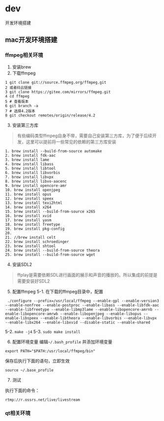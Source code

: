# dev
开发环境搭建


## mac开发环境搭建
### ffmpeg相关环境
1. 安装brew
2. 下载ffmpeg
```
1 git clone git://source.ffmpeg.org/ffmpeg.git 
2 或者码云链接
3 git clone https://gitee.com/mirrors/ffmpeg.git
4 cd ffmpeg
5 # 查看版本
6 git branch -a
7 # 选择4.2版本
8 git checkout remotes/origin/release/4.2
```

3. 安装第三方库
> 有些编码类型ffmpeg自身不带，需要自己安装第三方库，为了便于后续开发，这里可以提前将一些常见的依赖的第三方库安装

```
1. brew install --build-from-source automake
2. brew install fdk-aac
3. brew install lame
4. brew install libass
5. brew install libtool
6. brew install libvorbis
7. brew install libvpx
8. brew install libvo-aacenc
9. brew install opencore-amr
10. brew install openjpeg
11. brew install opus
12. brew install speex
13. brew install texi2html
14. brew install x264
15. brew install --build-from-source x265
16. brew install xvid
17. brew install yasm
18. brew install freetype
19. brew install pkg-config
20.
21. //brew install celt
22. brew install schroedinger
23. brew install shtool
24. brew install --build-from-source theora
25. brew install --build-from-source wget
```

4. 安装SDL2
> ffplay是需要依赖SDL进行画面的展示和声音的播放的。所以集成的前提是需要安装好SDL2

5. 配置ffmpeg
5-1. 在下载的ffmpeg目录中，配置
```
 ./configure --prefix=/usr/local/ffmpeg --enable-gpl --enable-version3 --enable-nonfree --enable-postproc --enable-libass --enable-libfdk-aac --enable-libfreetype --enable-libmp3lame --enable-libopencore-amrnb --enable-libopencore-amrwb --enable-libopenjpeg --enable-libopus --enable-libspeex --enable-libtheora --enable-libvorbis --enable-libvpx --enable-libx264 --enable-libxvid --disable-static --enable-shared
```
5-2. `make -j4`
5-3. `sudo make install`

6. 配置环境变量
编辑`~/.bash_profile` 并添加环境变量

```
export PATH="$PATH:/usr/local/ffmpeg/bin"
```

保存后执行下面的语句，立即生效

```
source ~/.base_profile
```

7. 测试

执行下面的命令：

```
rtmp://r.ossrs.net/live/livestream
```

### qt相关环境











